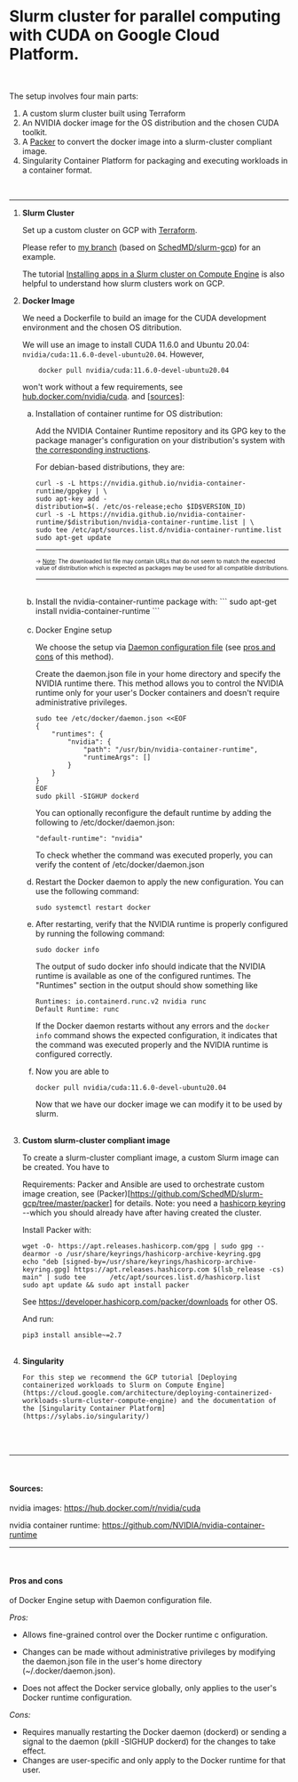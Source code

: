 # Slurm cluster for parallel computing with CUDA on Google Cloud Platform. 

<br>

The setup involves four main parts:

1) A custom slurm cluster built using Terraform
2) An NVIDIA docker image for the OS distribution and the chosen CUDA toolkit.
3) A [Packer](https://github.com/SchedMD/slurm-gcp/tree/master/packer) to convert the docker image into a slurm-cluster compliant image.
4) Singularity Container Platform for packaging and executing workloads in a container format. 
<br>

---

<ol>
<li> <b> Slurm Cluster </b>
<br>

Set up a custom cluster on GCP with [Terraform](https://developer.hashicorp.com/terraform). 

Please refer to [my branch](https://github.com/mfmotta/slurm-gcp/tree/mm_branch/terraform/slurm_cluster/examples/slurm_cluster/cloud/full) (based on [SchedMD/slurm-gcp](https://github.com/SchedMD/slurm-gcp)) for an example.
    
The tutorial [Installing apps in a Slurm cluster on Compute Engine](https://cloud.google.com/architecture/installing-apps-slurm-clusters-compute-engine) is also helpful to understand how slurm clusters work on GCP.
</li>

<li> <b> Docker Image </b>
<br>
    
We need a Dockerfile to build an image for the CUDA development environment and the chosen OS ditribution.

We will use an image to install CUDA 11.6.0 and Ubuntu 20.04: `nvidia/cuda:11.6.0-devel-ubuntu20.04`. However, 
```
    docker pull nvidia/cuda:11.6.0-devel-ubuntu20.04
```
won't work without a few requirements, see [hub.docker.com/nvidia/cuda](https://hub.docker.com/r/nvidia/cuda#:~:text=Deprecated%3A%20%22latest%22%20tag). and [[sources](#sources)]:

<ol type='a'> 

<li> Installation of container runtime for OS distribution:


Add the NVIDIA Container Runtime repository and its GPG key to the package manager's configuration on your distribution's system
with [the corresponding instructions](https://nvidia.github.io/nvidia-container-runtime/). 

For debian-based distributions, they are:
```
curl -s -L https://nvidia.github.io/nvidia-container-runtime/gpgkey | \
sudo apt-key add -
distribution=$(. /etc/os-release;echo $ID$VERSION_ID)
curl -s -L https://nvidia.github.io/nvidia-container-runtime/$distribution/nvidia-container-runtime.list | \
sudo tee /etc/apt/sources.list.d/nvidia-container-runtime.list
sudo apt-get update
```

---
<font size ="1"> &rarr; [Note](https://docs.nvidia.com/datacenter/cloud-native/container-toolkit/install-guide.html#setting-up-nvidia-container-toolkit:~:text=container%2Dtoolkit.list-,Note,-Note%20that%20in): The downloaded list file may contain URLs that do not seem to match the expected value of distribution which is expected as packages may be used for all compatible distributions.</font>

---

<br>
</li>


<li> Install the nvidia-container-runtime package with:
```
sudo apt-get install nvidia-container-runtime
```
</li>

<br>
<li>
Docker Engine setup

We choose the setup via [Daemon configuration file](https://github.com/NVIDIA/nvidia-container-runtime#daemon-configuration-file) (see [pros and cons](#pros-and-cons) of this method).

Create the daemon.json file in your home directory and specify the NVIDIA runtime there. This method allows you to control the NVIDIA runtime only for your user's Docker containers and doesn't require administrative privileges.
```
sudo tee /etc/docker/daemon.json <<EOF
{
    "runtimes": {
        "nvidia": {
            "path": "/usr/bin/nvidia-container-runtime",
            "runtimeArgs": []
        }
    }
}
EOF
sudo pkill -SIGHUP dockerd
```

You can optionally reconfigure the default runtime by adding the following to /etc/docker/daemon.json:
```
"default-runtime": "nvidia"
```

To check whether the command was executed properly, you can verify the content of /etc/docker/daemon.json
</li>

<li> 
Restart the Docker daemon to apply the new configuration. You can use the following command:

```
sudo systemctl restart docker
```
</li>

<li> 
After restarting, verify that the NVIDIA runtime is properly configured by running the following command:
    
```
sudo docker info
```
The output of sudo docker info should indicate that the NVIDIA runtime is available as one of the configured runtimes. The "Runtimes" section in the output should show something like 
    
```
Runtimes: io.containerd.runc.v2 nvidia runc
Default Runtime: runc
```
If the Docker daemon restarts without any errors and the `docker info` command shows the expected configuration, it indicates that the command was executed properly and the NVIDIA runtime is configured correctly.
</li>
    
<li> Now you are able to 
    
```
docker pull nvidia/cuda:11.6.0-devel-ubuntu20.04
```
Now that we have our docker image we can modify it to be used by slurm.
</li>

</ol>

</li>

<br>
<li> <b> Custom slurm-cluster compliant image </b>
    
To create a slurm-cluster compliant image, a custom Slurm image can be created. You have to

Requirements: Packer and Ansible are used to orchestrate custom image creation, see (Packer)[https://github.com/SchedMD/slurm-gcp/tree/master/packer] for details. Note: you need a [hashicorp keyring](https://developer.hashicorp.com/terraform/tutorials/gcp-get-started/install-cli#:~:text=Install%20the%20HashiCorp%20GPG%20key.) --which you should already have after having created the cluster.

Install Packer with:

```
wget -O- https://apt.releases.hashicorp.com/gpg | sudo gpg --dearmor -o /usr/share/keyrings/hashicorp-archive-keyring.gpg
echo "deb [signed-by=/usr/share/keyrings/hashicorp-archive-keyring.gpg] https://apt.releases.hashicorp.com $(lsb_release -cs) main" | sudo tee      /etc/apt/sources.list.d/hashicorp.list
sudo apt update && sudo apt install packer
```
See https://developer.hashicorp.com/packer/downloads for other OS.

And run:

``` 
pip3 install ansible~=2.7
```
</li>
    
    
<br>
<li> <b> Singularity </b>
    
    For this step we recommend the GCP tutorial [Deploying containerized workloads to Slurm on Compute Engine](https://cloud.google.com/architecture/deploying-containerized-workloads-slurm-cluster-compute-engine) and the documentation of the [Singularity Container Platform](https://sylabs.io/singularity/)

</li>

</ol>

<br>

<br>

---
<br>

#### Sources:

nvidia images: https://hub.docker.com/r/nvidia/cuda

nvidia container runtime: https://github.com/NVIDIA/nvidia-container-runtime

---
<br>

#### Pros and cons
of Docker Engine setup with Daemon configuration file.

*Pros:*

- Allows fine-grained control over the Docker runtime c onfiguration.
 
- Changes can be made without administrative privileges by modifying the daemon.json file in the user's home directory (~/.docker/daemon.json).
 
- Does not affect the Docker service globally, only applies to the user's Docker runtime configuration.

*Cons:*

- Requires manually restarting the Docker daemon (dockerd) or sending a signal to the daemon (pkill -SIGHUP dockerd) for the changes to take effect.
- Changes are user-specific and only apply to the Docker runtime for that user.
